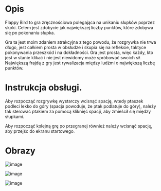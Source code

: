 # Opis

Flappy Bird to gra zręcznościowa polegająca na unikaniu słupków poprzez skoki. Celem jest zdobycie jak największej liczby punktów, które zdobywa się po pokonaniu słupka.

Gra ta jest moim zdaniem atrakcyjna z tego powodu, że rozgrywka nie trwa długo, jest całkiem prosta w obsłudze i skupia się na refleksie, taktyce pokonywania przeszkód i na dokładności. Gra jest prosta, więc każdy, kto jest w stanie klikać i nie jest niewidomy może spróbować swoich sił. Największą frajdą z gry jest rywalizacja między ludźmi o największą liczbę punktów.

# Instrukcja obsługi.

Aby rozpocząć rozgrywkę wystarczy wcisnąć spację, wtedy ptaszek podleci lekko do góry (spacja powoduje, że ptak podlatuje do góry), należy tak sterować ptakiem za pomocą kliknięć spacji, aby zmieścił się między słupkami.

Aby rozpocząć kolejną grę po przegranej również należy wcisnąć spację, aby przejśc do ekranu startowego.

# Obrazy

![image](https://user-images.githubusercontent.com/62811862/176004171-06fdff8c-be40-44f5-adfa-79cc9563102c.png)

![image](https://user-images.githubusercontent.com/62811862/176003834-d9e2a270-d22f-4c3a-a0b7-0337ed663866.png)

![image](https://user-images.githubusercontent.com/62811862/176004056-de4c8383-ffc2-4822-b698-3860b88d414c.png)

